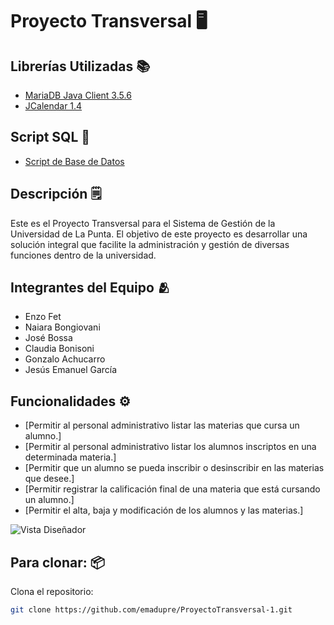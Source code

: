 # Proyecto Transversal 🖥️

## Librerías Utilizadas 📚
- [MariaDB Java Client 3.5.6](https://github.com/emadupre/ProyectoTransversal-1/raw/main/lib/mariadb-java-client-3.5.6.jar)
- [JCalendar 1.4](https://github.com/emadupre/ProyectoTransversal-1/raw/main/lib/jcalendar-1.4.jar)

## Script SQL 🧱
- [Script de Base de Datos](https://github.com/emadupre/ProyectoTransversal-1/raw/main/script.sql/gp5_universidadulp.sql)

## Descripción 🗒️
Este es el Proyecto Transversal para el Sistema de Gestión de la Universidad de La Punta. El objetivo de este proyecto es desarrollar una solución integral que facilite la administración y gestión de diversas funciones dentro de la universidad.

## Integrantes del Equipo 🫂
- Enzo Fet
- Naiara Bongiovani
- José Bossa
- Claudia Bonisoni
- Gonzalo Achucarro
- Jesús Emanuel García

## Funcionalidades ⚙️
- [Permitir al personal administrativo listar las materias que cursa un alumno.]
- [Permitir al personal administrativo listar los alumnos inscriptos en una determinada materia.]
- [Permitir que un alumno se pueda inscribir o desinscribir en las materias que desee.]
- [Permitir registrar la calificación final de una materia que está cursando un alumno.]
- [Permitir el alta, baja y modificación de los alumnos y las materias.]

![Vista Diseñador](./img/vista-diseñador.jpg)

## Para clonar: 📦
Clona el repositorio:
   ```bash
   git clone https://github.com/emadupre/ProyectoTransversal-1.git
